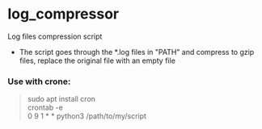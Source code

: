 # log_compressor
Log files compression script
- The script goes through the *.log files in "PATH" and compress to gzip files, replace the original file with an empty file

### Use with crone:
> sudo apt install cron  
> crontab -e  
> 0 9 1 * * python3 /path/to/my/script  
